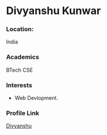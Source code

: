 # Divyanshu Kunwar

### Location: 

India

### Academics

BTech CSE

### Interests

-  Web Devlopment.

### Profile Link

[Divyanshu](https://github.com/KUNWAR-DIVYANSHU)
